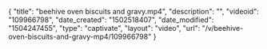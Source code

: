 {
    "title": "beehive oven biscuits and gravy.mp4",
    "description": "",
    "videoid": "109966798",
    "date_created": "1502518407",
    "date_modified": "1504247455",
    "type": "captivate",
    "layout": "video",
    "url": "\/v\/beehive-oven-biscuits-and-gravy-mp4\/109966798"
}
